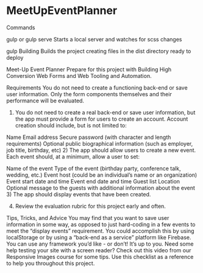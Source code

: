 # MeetUpEventPlanner

Commands

gulp or gulp serve
Starts a local server and watches for scss changes

gulp Building
Builds the project creating files in the dist directory ready to deploy

Meet-Up Event Planner
Prepare for this project with Building High Conversion Web Forms and Web Tooling and Automation.

Requirements
You do not need to create a functioning back-end or save user information. Only the form components themselves and their performance will be evaluated.

1) You do not need to create a real back-end or save user information, but the app must provide a form for users to create an account. Account creation should include, but is not limited to:

Name
Email address
Secure password (with character and length requirements)
Optional public biographical information (such as employer, job title, birthday, etc)
2) The app should allow users to create a new event. Each event should, at a minimum, allow a user to set:

Name of the event
Type of the event (birthday party, conference talk, wedding, etc.)
Event host (could be an individual’s name or an organization)
Event start date and time
Event end date and time
Guest list
Location
Optional message to the guests with additional information about the event
3) The app should display events that have been created.

4) Review the evaluation rubric for this project early and often.

Tips, Tricks, and Advice
You may find that you want to save user information in some way, as opposed to just hard-coding in a few events to meet the “display events” requirement. You could accomplish this by using localStorage or by using a “back-end as a service” platform like Firebase.
You can use any framework you’d like - or don’t! It’s up to you.
Need some help testing your site with a screen reader? Check out this video from our Responsive Images course for some tips.
Use this checklist as a reference to help you throughout this project.
